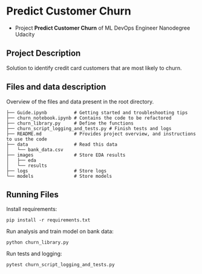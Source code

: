 # Predict Customer Churn

- Project **Predict Customer Churn** of ML DevOps Engineer Nanodegree Udacity

## Project Description
Solution to identify credit card customers that are most likely to churn.

## Files and data description
Overview of the files and data present in the root directory.

```
├── Guide.ipynb          # Getting started and troubleshooting tips
├── churn_notebook.ipynb # Contains the code to be refactored
├── churn_library.py     # Define the functions
├── churn_script_logging_and_tests.py # Finish tests and logs
├── README.md            # Provides project overview, and instructions to use the code
├── data                 # Read this data
│   └── bank_data.csv
├── images               # Store EDA results
│   ├── eda
│   └── results
├── logs                 # Store logs
└── models               # Store models
```

## Running Files
Install requirements:

`pip install -r requirements.txt`

Run analysis and train model on bank data:

`python churn_library.py`

Run tests and logging:

`pytest churn_script_logging_and_tests.py`



